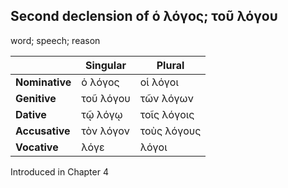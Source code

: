 ## Second declension of ὁ λόγος; τοῦ λόγου

word; speech; reason

|                | Singular  | Plural      |
|----------------|-----------|-------------|
| **Nominative** | ὁ λόγος   | οἱ λόγοι    |
| **Genitive**   | τοῦ λόγου | τῶν λόγων   |
| **Dative**     | τῷ λόγῳ   | τοῖς λόγοις |
| **Accusative** | τὸν λόγον | τοὺς λόγους |
| **Vocative**   | λόγε      | λόγοι       |


Introduced in Chapter 4

